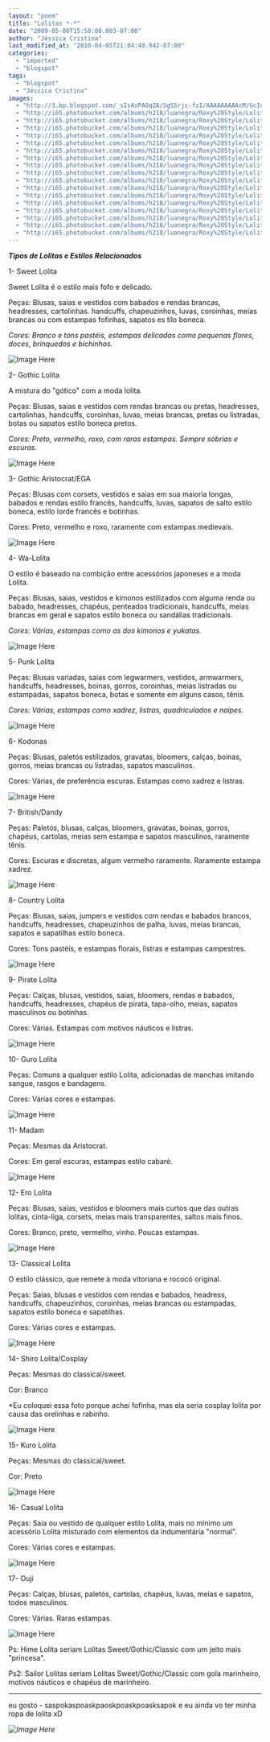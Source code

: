 ```yaml
---
layout: "poem"
title: "Lolitas *-*"
date: "2009-05-08T15:58:00.003-07:00"
author: "Jéssica Cristina"
last_modified_at: "2010-04-05T21:04:40.942-07:00"
categories:
  - "imported"
  - "blogspot"
tags:
  - "blogspot"
  - "Jéssica Cristina"
images:
  - "http://3.bp.blogspot.com/_sIsAsPAOqZA/SgS5rjc-fzI/AAAAAAAAAcM/GcIoNrVgiv4/s400/6-1fuben.jpg"
  - "http://i65.photobucket.com/albums/h218/luanegra/Roxy%20Style/Lolitas/Lolitas1.jpg"
  - "http://i65.photobucket.com/albums/h218/luanegra/Roxy%20Style/Lolitas/Lolitas8.jpg"
  - "http://i65.photobucket.com/albums/h218/luanegra/Roxy%20Style/Lolitas/Lolitas6.jpg"
  - "http://i65.photobucket.com/albums/h218/luanegra/Roxy%20Style/Lolitas/Lolitas17.jpg"
  - "http://i65.photobucket.com/albums/h218/luanegra/Roxy%20Style/Lolitas/Lolitas15.jpg"
  - "http://i65.photobucket.com/albums/h218/luanegra/Roxy%20Style/Lolitas/Lolitas10.jpg"
  - "http://i65.photobucket.com/albums/h218/luanegra/Roxy%20Style/Lolitas/Lolitas5.jpg"
  - "http://i65.photobucket.com/albums/h218/luanegra/Roxy%20Style/Lolitas/Lolitas4.jpg"
  - "http://i65.photobucket.com/albums/h218/luanegra/Roxy%20Style/Lolitas/Lolitas14.jpg"
  - "http://i65.photobucket.com/albums/h218/luanegra/Roxy%20Style/Lolitas/Lolitas9.jpg"
  - "http://i65.photobucket.com/albums/h218/luanegra/Roxy%20Style/Lolitas/Lolitas12.jpg"
  - "http://i65.photobucket.com/albums/h218/luanegra/Roxy%20Style/Lolitas/Lolitas7.jpg"
  - "http://i65.photobucket.com/albums/h218/luanegra/Roxy%20Style/Lolitas/Lolitas3.jpg"
  - "http://i65.photobucket.com/albums/h218/luanegra/Roxy%20Style/Lolitas/Lolitas16.jpg"
  - "http://i65.photobucket.com/albums/h218/luanegra/Roxy%20Style/Lolitas/Lolitas11.jpg"
  - "http://i65.photobucket.com/albums/h218/luanegra/Roxy%20Style/Lolitas/Lolitas2.jpg"
  - "http://i65.photobucket.com/albums/h218/luanegra/Roxy%20Style/Lolitas/Lolitas13.jpg"
---
```


<span style="color: rgb(102, 0, 204);font-size:180%;" ></span><span style="font-style: italic; font-weight: bold;">Tipos de Lolitas e Estilos Relacionados</span><span style="font-style: italic;font-size:100%;" >

1- Sweet Lolita 

Sweet Lolita é o estilo mais fofo e delicado.

Peças: Blusas, saias e vestidos com babados e rendas brancas, headresses, cartolinhas. handcuffs, chapeuzinhos, luvas, coroinhas, meias brancas ou com estampas fofinhas, sapatos es tilo boneca.

</span><span style="font-style: italic;font-size:100%;" >Cores: Branco e tons pastéis, estampas delicadas como pequenas flores, doces, brinquedos e bichinhos.

![Image Here](http://i65.photobucket.com/albums/h218/luanegra/Roxy%20Style/Lolitas/Lolitas1.jpg)

2- Gothic Lolita 

A mistura do "gótico" com a moda lolita.

Peças: Blusas, saias e vestidos com rendas brancas ou pretas, headresses, cartolinhas, handcuffs, coroinhas, luvas, meias brancas, pretas ou listradas, botas ou sapatos estilo boneca pretos.

</span><span style="font-style: italic;font-size:100%;" >Cores: Preto, vermelho, roxo, com raras estampas. Sempre sóbrias e escuras.

![Image Here](http://i65.photobucket.com/albums/h218/luanegra/Roxy%20Style/Lolitas/Lolitas8.jpg)

3- Gothic Aristocrat/EGA 

Peças: Blusas com corsets, vestidos e saias em sua maioria longas, babados e rendas estilo francês, handcuffs, luvas, sapatos de salto estilo boneca, estilo lorde francês e botinhas.

Cores: Preto, vermelho e roxo, raramente com estampas medievais.

</span><span style="font-style: italic;font-size:100%;" >

![Image Here](http://i65.photobucket.com/albums/h218/luanegra/Roxy%20Style/Lolitas/Lolitas6.jpg)

4- Wa-Lolita 

O estilo é baseado na combição entre acessórios japoneses e a moda Lolita.

Peças: Blusas, saias, vestidos e kimonos estilizados com alguma renda ou babado, headresses, chapéus, penteados tradicionais, handcuffs, meias brancas em geral e sapatos estilo boneca ou sandálias tradicionais.

</span><span style="font-style: italic;font-size:100%;" >Cores: Várias, estampas como as dos kimonos e yukatas.

</span><span style="font-style: italic;font-size:100%;" >

![Image Here](http://i65.photobucket.com/albums/h218/luanegra/Roxy%20Style/Lolitas/Lolitas17.jpg)

5- Punk Lolita 

Peças: Blusas variadas, saias com legwarmers, vestidos, armwarmers, handcuffs, headresses, boinas, gorros, coroinhas, meias listradas ou estampadas, sapatos boneca, botas e somente em alguns casos, tênis.

</span><span style="font-style: italic;font-size:100%;" >Cores: Várias, estampas como xadrez, listras, quadriculados e naipes.

![Image Here](http://i65.photobucket.com/albums/h218/luanegra/Roxy%20Style/Lolitas/Lolitas15.jpg)

6- Kodonas 

Peças: Blusas, paletós estilizados, gravatas, bloomers, calças, boinas, gorros, meias brancas ou listradas, sapatos masculinos.

Cores: Várias, de preferência escuras. Estampas como xadrez e listras.

</span><span style="font-style: italic;font-size:100%;" >

![Image Here](http://i65.photobucket.com/albums/h218/luanegra/Roxy%20Style/Lolitas/Lolitas10.jpg)

7- British/Dandy 

Peças: Paletós, blusas, calças, bloomers, gravatas, boinas, gorros, chapéus, cartolas, meias sem estampa e sapatos masculinos, raramente tênis.

Cores: Escuras e discretas, algum vermelho raramente. Raramente estampa xadrez.

![Image Here](http://i65.photobucket.com/albums/h218/luanegra/Roxy%20Style/Lolitas/Lolitas5.jpg)

8- Country Lolita 

Peças: Blusas, saias, jumpers e vestidos com rendas e babados brancos, handcuffs, headresses, chapeuzinhos de palha, luvas, meias brancas, sapatos e sapatilhas estilo boneca.

Cores: Tons pastéis, e estampas florais, listras e estampas campestres.

![Image Here](http://i65.photobucket.com/albums/h218/luanegra/Roxy%20Style/Lolitas/Lolitas4.jpg)

9- Pirate Lolita 

Peças: Calças, blusas, vestidos, saias, bloomers, rendas e babados, handcuffs, headresses, chapéus de pirata, tapa-olho, meias, sapatos masculinos ou botinhas.

Cores: Várias. Estampas com motivos náuticos e listras.

![Image Here](http://i65.photobucket.com/albums/h218/luanegra/Roxy%20Style/Lolitas/Lolitas14.jpg)

 10- Guro Lolita 

Peças: Comuns a qualquer estilo Lolita, adicionadas de manchas imitando sangue, rasgos e bandagens.

Cores: Várias cores e estampas.

![Image Here](http://i65.photobucket.com/albums/h218/luanegra/Roxy%20Style/Lolitas/Lolitas9.jpg)

 11- Madam 

Peças: Mesmas da Aristocrat.

Cores: Em geral escuras, estampas estilo cabaré.

![Image Here](http://i65.photobucket.com/albums/h218/luanegra/Roxy%20Style/Lolitas/Lolitas12.jpg)

 12- Ero Lolita 

Peças: Blusas, saias, vestidos e bloomers mais curtos que das outras lolitas, cinta-liga, corsets, meias mais transparentes, saltos mais finos.

Cores: Branco, preto, vermelho, vinho. Poucas estampas.

</span><span style="font-style: italic;font-size:100%;" >

![Image Here](http://i65.photobucket.com/albums/h218/luanegra/Roxy%20Style/Lolitas/Lolitas7.jpg)

 13- Classical Lolita 

O estilo clássico, que remete à moda vitoriana e rococó original.

Peças: Saias, blusas e vestidos com rendas e babados, headress, handcuffs, chapeuzinhos, coroinhas, meias brancas ou estampadas, sapatos estilo boneca e sapatilhas.

Cores: Várias cores e estampas.

![Image Here](http://i65.photobucket.com/albums/h218/luanegra/Roxy%20Style/Lolitas/Lolitas3.jpg)

 14- Shiro Lolita/Cosplay 

Peças: Mesmas do classical/sweet.

Cor: Branco

*Eu coloquei essa foto porque achei fofinha, mas ela seria cosplay lolita por causa das orelinhas e rabinho.

![Image Here](http://i65.photobucket.com/albums/h218/luanegra/Roxy%20Style/Lolitas/Lolitas16.jpg)

 15- Kuro Lolita 

Peças: Mesmas do classical/sweet.

Cor: Preto

![Image Here](http://i65.photobucket.com/albums/h218/luanegra/Roxy%20Style/Lolitas/Lolitas11.jpg)

 16- Casual Lolita 

Peças: Saia ou vestido de qualquer estilo Lolita, mais no mínimo um acessório Lolita misturado com elementos da indumentária "normal".

Cores: Várias cores e estampas.

![Image Here](http://i65.photobucket.com/albums/h218/luanegra/Roxy%20Style/Lolitas/Lolitas2.jpg)

 17- Ouji 

Peças: Calças, blusas, paletós, cartolas, chapéus, luvas, meias e sapatos, todos masculinos.

Cores: Várias. Raras estampas.

![Image Here](http://i65.photobucket.com/albums/h218/luanegra/Roxy%20Style/Lolitas/Lolitas13.jpg)

Ps: Hime Lolita seriam Lolitas Sweet/Gothic/Classic com um jeito mais "princesa".

Ps2: Sailor Lolitas seriam Lolitas Sweet/Gothic/Classic com gola marinheiro, motivos náuticos e chapéus de marinheiro.

________________________________

eu gosto *-* saspokaspoaskpaoskpoaskpoasksapok e eu ainda vo ter minha ropa de lolita xD

</span><span></span><span style="font-style: italic;font-size:100%;" ></span><span></span><span style="font-style: italic;font-size:100%;" ></span><span></span><span style="font-style: italic;font-size:100%;" ></span><span></span><span style="font-style: italic;font-size:100%;" ></span><span></span><span style="font-style: italic;font-size:100%;" ></span><span></span><span style="font-style: italic;font-size:100%;" ></span><span></span><span style="font-style: italic;font-size:100%;" ></span><span></span><span style="font-style: italic;font-size:100%;" ></span><span></span><span style="font-style: italic;font-size:100%;" ></span><span></span><span style="font-style: italic;font-size:100%;" ></span><span></span><span style="font-style: italic;font-size:100%;" ></span><span></span><span style="font-style: italic;font-size:100%;" ></span><span></span><span style="font-style: italic;font-size:100%;" ></span><span></span><span style="font-style: italic;font-size:100%;" ></span><span></span><span style="font-style: italic;font-size:100%;" ></span><span></span><span style="font-style: italic;font-size:100%;" ></span><span></span><span style="font-style: italic;font-size:100%;" ></span><span></span><span style="font-style: italic;font-size:100%;" ></span><span></span><span style="font-style: italic;font-size:100%;" ></span><span></span><span style="font-style: italic;font-size:100%;" >![Image Here](http://3.bp.blogspot.com/_sIsAsPAOqZA/SgS5rjc-fzI/AAAAAAAAAcM/GcIoNrVgiv4/s400/6-1fuben.jpg)

</span><span style="font-style: italic;font-size:100%;" >

</span>